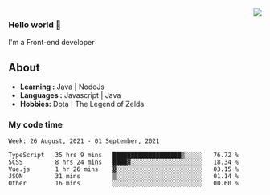 <img align='right' src="https://github-readme-stats.vercel.app/api?username=jumodada&show_icons=true&theme=vue">

### Hello world 👋

I'm a Front-end developer 
    
## About
-  **Learning :** Java | NodeJs
-  **Languages :** Javascript | Java
-  **Hobbies:** Dota | The Legend of Zelda

### My code time

<!--START_SECTION:waka-->
```text
Week: 26 August, 2021 - 01 September, 2021

TypeScript   35 hrs 9 mins   ███████████████████▒░░░░░   76.72 % 
SCSS         8 hrs 24 mins   ████▓░░░░░░░░░░░░░░░░░░░░   18.34 % 
Vue.js       1 hr 26 mins    ▓░░░░░░░░░░░░░░░░░░░░░░░░   03.15 % 
JSON         31 mins         ▒░░░░░░░░░░░░░░░░░░░░░░░░   01.14 % 
Other        16 mins         ░░░░░░░░░░░░░░░░░░░░░░░░░   00.60 % 
```
<!--END_SECTION:waka-->
